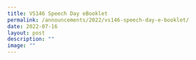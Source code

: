 ```yaml
---
title: VS146 Speech Day eBooklet
permalink: /announcements/2022/vs146-speech-day-e-booklet/
date: 2022-07-16
layout: post
description: ""
image: ""
---
```

